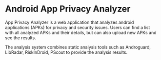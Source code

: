 # Android App Privacy Analyzer

App Privacy Analyzer is a web application that analyzes android applications (APKs) for privacy and security issues. Users can find a list with all analyzed APKs and their details, but can also upload new APKs and see the results. 

The analysis system combines static analysis tools such as Androguard, LibRadar, RiskInDroid, PScout to provide the analysis results.
